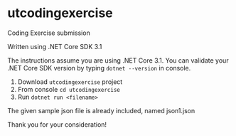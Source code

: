 # utcodingexercise
Coding Exercise submission

Written using .NET Core SDK 3.1

The instructions assume you are using .NET Core 3.1. You can validate your .NET Core SDK version by typing `dotnet --version` in console.

1. Download `utcodingexercise` project
2. From console `cd utcodingexercise`
3. Run `dotnet run <filename>`

The given sample json file is already included, named json1.json

Thank you for your consideration!
